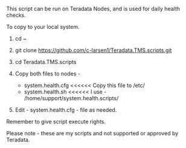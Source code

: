 This script can be run on Teradata Nodes, and is used for daily health checks.

To copy to your local system.

1) cd ~

2) git clone https://github.com/c-larsen1/Teradata.TMS.scripts.git

3) cd Teradata.TMS.scripts

4) Copy both files to nodes - 

   - system.health.cfg    <<<<<<   Copy this file to /etc/
   - system.health.sh     <<<<<<   I use - /home/support/system.health.scripts/
   
5) Edit - system.health.cfg - file as needed.
   
Remember to give script execute rights.

Please note - these are my scripts and not supported or approved by Teradata.

